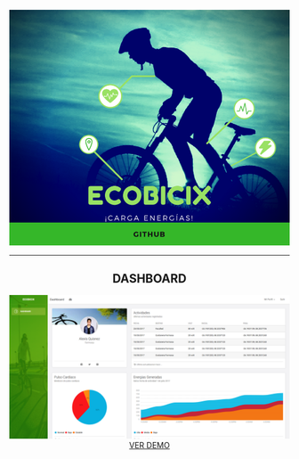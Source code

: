 <p align="center">
  <img src="logoinfo.png">
</p>
<hr>
<center><h2>DASHBOARD</h2></center>
<center><img src="dashboard.png"></center>
<center><a href="http://192.99.247.215/ecobicix/" target="_blank">VER DEMO</a></center>

